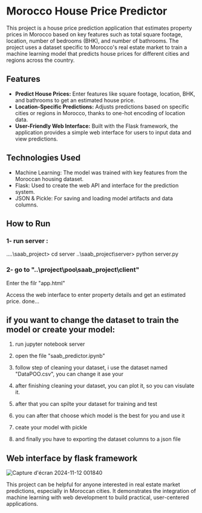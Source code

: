 # Morocco House Price Predictor
This project is a house price prediction application that estimates property prices in Morocco based on key features such as total square footage, location, number of bedrooms (BHK), and number of bathrooms. The project uses a dataset specific to Morocco's real estate market to train a machine learning model that predicts house prices for different cities and regions across the country.

## Features
- **Predict House Prices:** Enter features like square footage, location, BHK, and bathrooms to get an estimated house price.
- **Location-Specific Predictions:** Adjusts predictions based on specific cities or regions in Morocco, thanks to one-hot encoding of location data.
- **User-Friendly Web Interface:** Built with the Flask framework, the application provides a simple web interface for users to input data and view predictions.
## Technologies Used
- Machine Learning: The model was trained with key features from the Moroccan housing dataset.
- Flask: Used to create the web API and interface for the prediction system.
- JSON & Pickle: For saving and loading model artifacts and data columns.
## How to Run
### 1- run server :
..\..\saab_project> cd server
..\saab_project\server> python server.py

### 2- go to "..\project\poo\saab_project\client"
Enter the filr "app.html"

Access the web interface to enter property details and get an estimated price.
done...

## if you want to change the dataset to train the model or create your model:

1. run jupyter notebook server

2. open the file "saab_predictor.ipynb"

3. follow step of cleaning your dataset, i use the dataset named "DataPOO.csv", you can change it ase your

4. after finishing cleaning your dataset, you can plot it, so you can visulate it.

5. after that you can spilte your dataset for training and test

6. you can after that choose which model is the best for you and use it 

7. ceate your model with pickle

8. and finally you have to exporting the dataset columns to a json file 

## Web interface by flask framework

![Capture d'écran 2024-11-12 001840](https://github.com/user-attachments/assets/37367fd1-8955-43ed-b645-9d8e82469818)


This project can be helpful for anyone interested in real estate market predictions, especially in Moroccan cities. It demonstrates the integration of machine learning with web development to build practical, user-centered applications.
